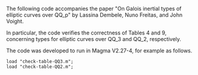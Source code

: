 The following code accompanies the paper "On Galois inertial types of elliptic curves over QQ_p" by Lassina Dembele, Nuno Freitas, and John Voight.

In particular, the code verifies the correctness of Tables 4 and 9, concerning types for elliptic curves over QQ_3 and QQ_2, respectively.

The code was developed to run in Magma V2.27-4, for example as follows.
```
load "check-table-QQ3.m";
load "check-table-QQ2.m";
```

